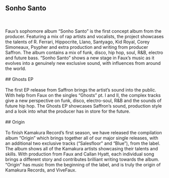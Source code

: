 ## Sonho Santo
</br>
</br>
Faux’s sophomore album “Sonho Santo” is the first concept album from the producer. Featuring a mix of rap artists and vocalists, the project showcases the talents of R. Ferrari, Hippocrite, Llano, Santyago, Kid Royal, Corey Simoneaux, Psypher and extra production and writing from producer Saffron. The album contains a mix of funk, disco, hip hop, soul, R&B, electro and future bass. “Sonho Santo” shows a new stage in Faux’s music as it evolves into a genuinely new exclusive sound, with influences from around the world.
</br>
</br>
## Ghosts EP
</br>
</br>
The first EP release from Saffron brings the artist’s sound into the public. With help from Faux on the singles “Ghosts” pt. I and II, the complex tracks give a new perspective on funk, disco, electro-soul, R&B and the sounds of future hip hop. The Ghosts EP showcases Saffron’s sound, production style and a look into what the producer has in store for the future.
</br>
</br>
## Origin
</br>
</br>
To finish Kamakura Record’s first season, we have released the compilation album “Origin” which brings together all of our major single releases, with an additional two exclusive tracks (“Salesfloor" and “Blue”), from the label. The album shows all of the Kamakura artists showcasing their talents and skills. With production from Faux and Callan Hyatt, each individual song brings a different story and contributes brilliant writing towards the album. “Origin” has music from the beginning of the label, and is truly the origin of Kamakura Records, and ViveFaux.
</br>
</br>
